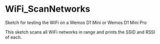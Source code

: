 # WiFi_ScanNetworks
Sketch for testing the WiFi on a Wemos D1 Mini or Wemos D1 Mini Pro

This sketch scans all WiFi networks in range and prints the SSID and RSSI of each.
